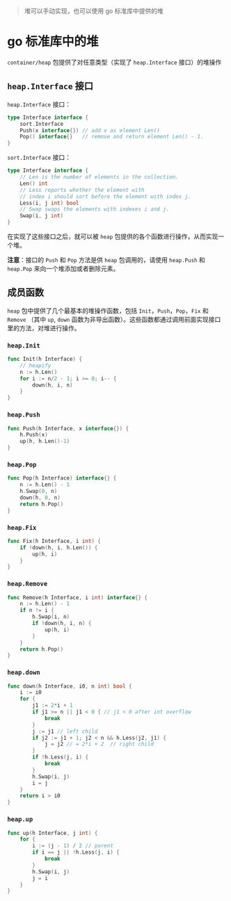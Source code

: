 >堆可以手动实现，也可以使用 go 标准库中提供的堆

#  go 标准库中的堆

`container/heap` 包提供了对任意类型（实现了 `heap.Interface` 接口）的堆操作

## `heap.Interface` 接口

`heap.Interface` 接口：
```go
type Interface interface {
	sort.Interface
	Push(x interface{}) // add x as element Len()
	Pop() interface{}   // remove and return element Len() - 1.
}
```

`sort.Interface` 接口：
```go
type Interface interface {
	// Len is the number of elements in the collection.
	Len() int
	// Less reports whether the element with
	// index i should sort before the element with index j.
	Less(i, j int) bool
	// Swap swaps the elements with indexes i and j.
	Swap(i, j int)
}
```

在实现了这些接口之后，就可以被 `heap` 包提供的各个函数进行操作，从而实现一个堆。

**注意**：接口的 `Push` 和 `Pop` 方法是供 `heap` 包调用的，请使用 `heap.Push` 和 `heap.Pop` 来向一个堆添加或者删除元素。

## 成员函数

`heap` 包中提供了几个最基本的堆操作函数，包括 `Init`，`Push`，`Pop`，`Fix` 和 `Remove` （其中 `up`, `down` 函数为非导出函数）。这些函数都通过调用前面实现接口里的方法，对堆进行操作。

### `heap.Init`

```go
func Init(h Interface) {
	// heapify
	n := h.Len()
	for i := n/2 - 1; i >= 0; i-- {
		down(h, i, n)
	}
}
```

### `heap.Push`

```go
func Push(h Interface, x interface{}) {
	h.Push(x)
	up(h, h.Len()-1)
}
```

### `heap.Pop`

```go
func Pop(h Interface) interface{} {
	n := h.Len() - 1
	h.Swap(0, n)
	down(h, 0, n)
	return h.Pop()
}
```

### `heap.Fix`

```go
func Fix(h Interface, i int) {
	if !down(h, i, h.Len()) {
		up(h, i)
	}
}
```

### `heap.Remove`

```go
func Remove(h Interface, i int) interface{} {
	n := h.Len() - 1
	if n != i {
		h.Swap(i, n)
		if !down(h, i, n) {
			up(h, i)
		}
	}
	return h.Pop()
}
```

### `heap.down`

```go
func down(h Interface, i0, n int) bool {
	i := i0
	for {
		j1 := 2*i + 1
		if j1 >= n || j1 < 0 { // j1 < 0 after int overflow
			break
		}
		j := j1 // left child
		if j2 := j1 + 1; j2 < n && h.Less(j2, j1) {
			j = j2 // = 2*i + 2  // right child
		}
		if !h.Less(j, i) {
			break
		}
		h.Swap(i, j)
		i = j
	}
	return i > i0
}
```

### `heap.up`

```go
func up(h Interface, j int) {
	for {
		i := (j - 1) / 2 // parent
		if i == j || !h.Less(j, i) {
			break
		}
		h.Swap(i, j)
		j = i
	}
}
```
